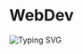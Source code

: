 #                                                     WebDev
<a><img src="https://readme-typing-svg.demolab.com?font=Josefin+Sans&size=40&duration=3000&pause=500&color=360672&background=263F6800&center=true&vCenter=true&repeat=false&width=500&lines=Web+Development;2+1+B+0+3+0+1+4+5" alt="Typing SVG" /></a>
